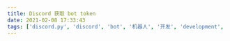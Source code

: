 ```yaml
---
title: Discord 获取 bot token
date: 2021-02-08 17:33:43
tags: ['discord.py', 'discord', 'bot', '机器人', '开发', 'development', 'token']
---
```

